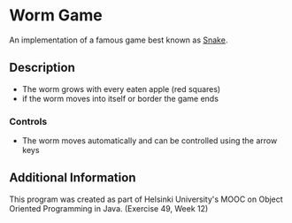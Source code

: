 # Worm Game

An implementation of a famous game best known as [Snake](https://en.wikipedia.org/wiki/Snake_(video_game_genre)).

## Description
  - The worm grows with every eaten apple (red squares)
  - if the worm moves into itself or border the game ends

### Controls
  - The worm moves automatically and can be controlled using the arrow keys
  

## Additional Information

This program was created as part of Helsinki University's MOOC on Object Oriented Programming in Java. (Exercise 49, Week 12)